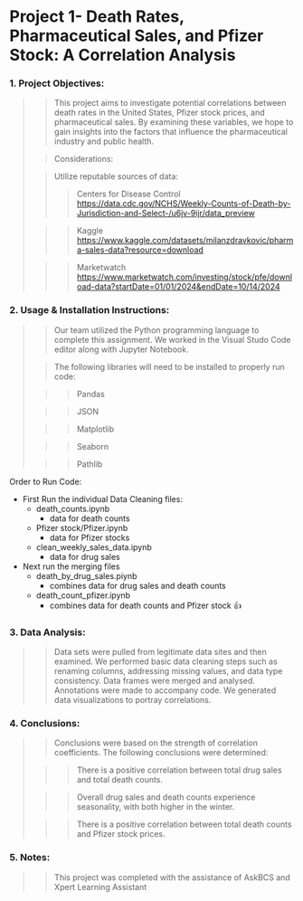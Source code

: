 # Project 1- Death Rates, Pharmaceutical Sales, and Pfizer Stock: A Correlation Analysis
>
### 1. Project Objectives:
>
>>This project aims to investigate potential correlations between death rates in the United States, Pfizer stock prices, and pharmaceutical sales. By examining these variables, we hope to gain insights into the factors that influence the pharmaceutical industry and public health. 
>
>> Considerations:
>
>> Utilize reputable sources of data:
>>>Centers for Disease Control
>>>https://data.cdc.gov/NCHS/Weekly-Counts-of-Death-by-Jurisdiction-and-Select-/u6jv-9ijr/data_preview
>
>>>Kaggle
>>>https://www.kaggle.com/datasets/milanzdravkovic/pharma-sales-data?resource=download
>
>>>Marketwatch
>>>https://www.marketwatch.com/investing/stock/pfe/download-data?startDate=01/01/2024&endDate=10/14/2024
>
### 2. Usage & Installation Instructions:
>
>>Our team utilized the Python programming language to complete this assignment. We worked in the Visual Studo Code editor along with Jupyter Notebook. 
>
>>The following libraries will need to be installed to properly run code: 
>
>>>Pandas
>
>>>JSON
>
>>>Matplotlib
>
>>>Seaborn
>
>>>Pathlib
>
Order to Run Code:
- First Run the individual Data Cleaning files:
	- death_counts.ipynb
		- data for death counts
	- Pfizer stock/Pfizer.ipynb
		- data for Pfizer stocks
	- clean_weekly_sales_data.ipynb
		- data for drug sales
- Next run the merging files
	- death_by_drug_sales.piynb
		- combines data for drug sales and death counts
	- death_count_pfizer.ipynb
		- combines data for death counts and Pfizer stock
:+1:
### 3. Data Analysis:
>
>>Data sets were pulled from legitimate data sites and then examined. We performed basic data cleaning steps such as renaming columns, addressing missing values, and data type consistency. Data frames were merged and analysed. Annotations were made to accompany code. We generated data visualizations to portray correlations. 
### 4. Conclusions:
>
>>Conclusions were based on the strength of correlation coefficients. The following conclusions were determined:
>
>>>There is a positive correlation between total drug sales and total death counts.
>
>>>Overall drug sales and death counts experience seasonality, with both higher in the winter.
>
>>>There is a positive correlation between total death counts and Pfizer stock prices.

### 5. Notes:
>
>>This project was completed with the assistance of AskBCS and Xpert Learning Assistant




